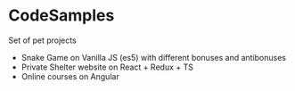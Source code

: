 # CodeSamples
Set of pet projects

-  Snake Game on Vanilla JS (es5) with different bonuses and antibonuses
-  Private Shelter website on React + Redux + TS
-  Online courses on Angular
